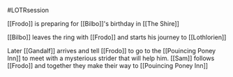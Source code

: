 #LOTRsession


[[Frodo]] is preparing for [[Bilbo]]'s birthday in [[The Shire]]

[[Bilbo]] leaves the ring with [[Frodo]] and starts his journey to [[Lothlorien]]

Later [[Gandalf]] arrives and tell [[Frodo]] to go to the [[Pouincing Poney Inn]] to meet with a mysterious strider that will help him. [[Sam]] follows [[Frodo]] and together they make their way to [[Pouincing Poney Inn]]


